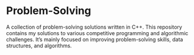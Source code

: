 # Problem-Solving
A collection of problem-solving solutions written in C++. This repository contains my solutions to various competitive programming and algorithmic challenges. It’s mainly focused on improving problem-solving skills, data structures, and algorithms.
